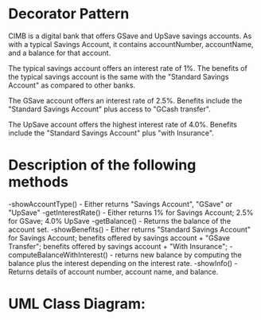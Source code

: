 # Decorator Pattern

CIMB is a digital bank that offers GSave and UpSave savings accounts.   As with a typical Savings Account, it contains accountNumber, accountName, and a balance for that account.

The typical savings account offers an interest rate of 1%.
The benefits of the typical savings account is the same with the "Standard Savings Account" as compared to other banks.

The GSave account offers an interest rate of 2.5%.
Benefits include the "Standard Savings Account" plus access to "GCash transfer".

The UpSave account offers the highest interest rate of 4.0%.
Benefits include the "Standard Savings Account" plus "with Insurance".

# Description of the following methods

-showAccountType() - Either returns "Savings Account", "GSave" or "UpSave"
-getInterestRate() - Either returns 1% for Savings Account; 2.5% for GSave; 4.0% UpSave
-getBalance() - Returns the balance of the account set.
-showBenefits() - Either returns "Standard Savings Account" for Savings Account;
		    benefits offered by savings account + "GSave Transfer";
                    benefits offered by savings account + "With Insurance";
-computeBalanceWithInterest() - returns new balance by computing the balance plus the interest depending on the interest rate.
-showInfo() - Returns details of account number, account name, and balance.

# UML Class Diagram:


